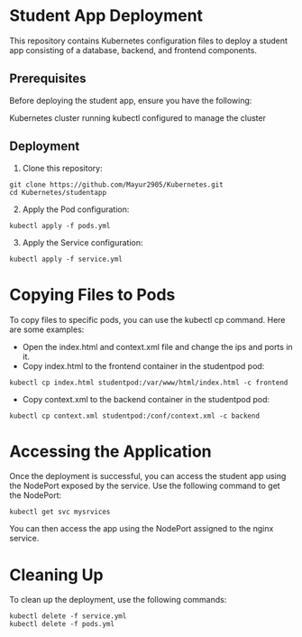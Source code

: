 # Student App Deployment
This repository contains Kubernetes configuration files to deploy a student app consisting of a database, backend, and frontend components.

## Prerequisites
Before deploying the student app, ensure you have the following:

Kubernetes cluster running
kubectl configured to manage the cluster
## Deployment

1. Clone this repository:
```
git clone https://github.com/Mayur2905/Kubernetes.git
cd Kubernetes/studentapp
```

2. Apply the Pod configuration:
    
```
kubectl apply -f pods.yml
```
3. Apply the Service configuration:

```
kubectl apply -f service.yml

```
# Copying Files to Pods
To copy files to specific pods, you can use the kubectl cp command. Here are some examples:
- Open the index.html and context.xml file and change the ips and ports in it.
- Copy index.html to the frontend container in the studentpod pod:
```
kubectl cp index.html studentpod:/var/www/html/index.html -c frontend
```
- Copy context.xml to the backend container in the studentpod pod:

```
kubectl cp context.xml studentpod:/conf/context.xml -c backend

```
# Accessing the Application
Once the deployment is successful, you can access the student app using the NodePort exposed by the service. Use the following command to get the NodePort:

```
kubectl get svc mysrvices

```
You can then access the app using the NodePort assigned to the nginx service.

# Cleaning Up
To clean up the deployment, use the following commands:

```
kubectl delete -f service.yml
kubectl delete -f pods.yml
```